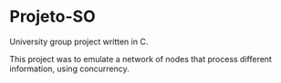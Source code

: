 # Projeto-SO
University group project written in C.

This project was to emulate a network of nodes that process different information, using concurrency.
